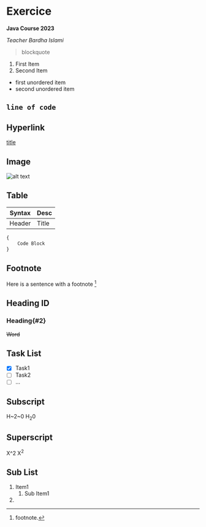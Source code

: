 # Exercice

**Java Course 2023**

*Teacher Bardha Islami*

> blockquote

1. First Item
2. Second Item

- first unordered item
- second unordered item

`line of code`
---
## Hyperlink
[title](https://google.com)

## Image
![alt text](image.jpg)

## Table
| Syntax | Desc |
| ---- | ---- |
| Header | Title |

```javascript
{
    Code Block
}
```
## Footnote
Here is a sentence with a footnote [^1]
[^1]:footnote.

## Heading ID
### Heading{#2}

~~Word~~

## Task List
- [x] Task1
- [ ] Task2
- [ ] ... 

## Subscript
H~2~0
H<sub>2</sub>0

## Superscript
X^2
X<sup>2</sup>

## Sub List
1. Item1
    1. Sub Item1
2. 
